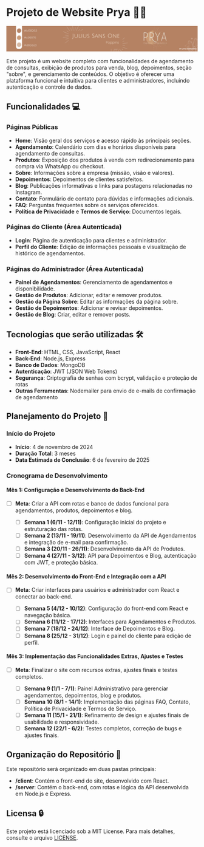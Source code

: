 ﻿# Projeto de Website Prya 🔮✨
![mapa prya](doc/img/PRYA.png)

Este projeto é um website completo com funcionalidades de agendamento de consultas, exibição de produtos para venda, blog, depoimentos, seção "sobre", e gerenciamento de conteúdos. O objetivo é oferecer uma plataforma funcional e intuitiva para clientes e administradores, incluindo autenticação e controle de dados.

## Funcionalidades 💻

### Páginas Públicas
- **Home**: Visão geral dos serviços e acesso rápido às principais seções.
- **Agendamento**: Calendário com dias e horários disponíveis para agendamento de consultas.
- **Produtos**: Exposição dos produtos à venda com redirecionamento para compra via WhatsApp ou checkout.
- **Sobre**: Informações sobre a empresa (missão, visão e valores).
- **Depoimentos**: Depoimentos de clientes satisfeitos.
- **Blog**: Publicações informativas e links para postagens relacionadas no Instagram.
- **Contato**: Formulário de contato para dúvidas e informações adicionais.
- **FAQ**: Perguntas frequentes sobre os serviços oferecidos.
- **Política de Privacidade** e **Termos de Serviço**: Documentos legais.

### Páginas do Cliente (Área Autenticada)
- **Login**: Página de autenticação para clientes e administrador.
- **Perfil do Cliente**: Edição de informações pessoais e visualização de histórico de agendamentos.

### Páginas do Administrador (Área Autenticada)
- **Painel de Agendamentos**: Gerenciamento de agendamentos e disponibilidade.
- **Gestão de Produtos**: Adicionar, editar e remover produtos.
- **Gestão da Página Sobre**: Editar as informações da página sobre.
- **Gestão de Depoimentos**: Adicionar e revisar depoimentos.
- **Gestão de Blog**: Criar, editar e remover posts.

## Tecnologias que serão utilizadas 🛠️

- **Front-End**: HTML, CSS, JavaScript, React
- **Back-End**: Node.js, Express
- **Banco de Dados**: MongoDB
- **Autenticação**: JWT (JSON Web Tokens)
- **Segurança**: Criptografia de senhas com bcrypt, validação e proteção de rotas
- **Outras Ferramentas**: Nodemailer para envio de e-mails de confirmação de agendamento

## Planejamento do Projeto 📅

### Início do Projeto
- **Início**: 4 de novembro de 2024
- **Duração Total**: 3 meses
- **Data Estimada de Conclusão**: 6 de fevereiro de 2025

### Cronograma de Desenvolvimento

#### Mês 1: Configuração e Desenvolvimento do Back-End
- [ ] **Meta**: Criar a API com rotas e banco de dados funcional para agendamentos, produtos, depoimentos e blog.

   - [ ] **Semana 1 (6/11 - 12/11)**: Configuração inicial do projeto e estruturação das rotas.
   - [ ] **Semana 2 (13/11 - 19/11)**: Desenvolvimento da API de Agendamentos e integração de e-mail para confirmação.
   - [ ] **Semana 3 (20/11 - 26/11)**: Desenvolvimento da API de Produtos.
   - [ ] **Semana 4 (27/11 - 3/12)**: API para Depoimentos e Blog, autenticação com JWT, e proteção básica.

#### Mês 2: Desenvolvimento do Front-End e Integração com a API
- [ ] **Meta**: Criar interfaces para usuários e administrador com React e conectar ao back-end.

   - [ ] **Semana 5 (4/12 - 10/12)**: Configuração do front-end com React e navegação básica.
   - [ ] **Semana 6 (11/12 - 17/12)**: Interfaces para Agendamentos e Produtos.
   - [ ] **Semana 7 (18/12 - 24/12)**: Interface de Depoimentos e Blog.
   - [ ] **Semana 8 (25/12 - 31/12)**: Login e painel do cliente para edição de perfil.

#### Mês 3: Implementação das Funcionalidades Extras, Ajustes e Testes
- [ ] **Meta**: Finalizar o site com recursos extras, ajustes finais e testes completos.

   - [ ] **Semana 9 (1/1 - 7/1)**: Painel Administrativo para gerenciar agendamentos, depoimentos, blog e produtos.
   - [ ] **Semana 10 (8/1 - 14/1)**: Implementação das páginas FAQ, Contato, Política de Privacidade e Termos de Serviço.
   - [ ] **Semana 11 (15/1 - 21/1)**: Refinamento de design e ajustes finais de usabilidade e responsividade.
   - [ ] **Semana 12 (22/1 - 6/2)**: Testes completos, correção de bugs e ajustes finais.

## Organização do Repositório  📁

Este repositório será organizado em duas pastas principais:

- **/client**: Contém o front-end do site, desenvolvido com React.
- **/server**: Contém o back-end, com rotas e lógica da API desenvolvida em Node.js e Express.

## Licensa 🔒
Este projeto está licenciado sob a MIT License. Para mais detalhes, consulte o arquivo [LICENSE](dpc/LICENSE.txt).
